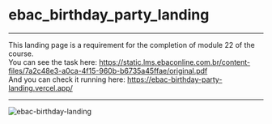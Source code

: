 # ebac_birthday_party_landing

***

This landing page is a requirement for the completion of module 22 of the course.
<br>
You can see the task here: https://static.lms.ebaconline.com.br/content-files/7a2c48e3-a0ca-4f15-960b-b6735a45ffae/original.pdf
<br>
And you can check it running here: https://ebac-birthday-party-landing.vercel.app/

***

![ebac-birthday-landing](https://github.com/willson-alflen/ebac_tech_talks/assets/87523872/f50a8860-83a8-4021-8e19-9f50be6ed147)
